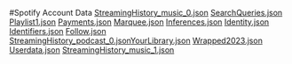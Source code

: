 #Spotify Account Data
[StreamingHistory_music_0.json](https://github.com/user-attachments/files/18271115/StreamingHistory_music_0.json)
[SearchQueries.json](https://github.com/user-attachments/files/18271114/SearchQueries.json)
[Playlist1.json](https://github.com/user-attachments/files/18271113/Playlist1.json)
[Payments.json](https://github.com/user-attachments/files/18271112/Payments.json)
[Marquee.json](https://github.com/user-attachments/files/18271111/Marquee.json)
[Inferences.json](https://github.com/user-attachments/files/18271110/Inferences.json)
[Identity.json](https://github.com/user-attachments/files/18271109/Identity.json)
[Identifiers.json](https://github.com/user-attachments/files/18271108/Identifiers.json)
[Follow.json](https://github.com/user-attachments/files/18271107/Follow.json)
[StreamingHistory_podcast_0.json](https://github.com/user-attachments/files/18271117/StreamingHistory_podcast_0.json)[YourLibrary.json](https://github.com/user-attachments/files/18271121/YourLibrary.json)
[Wrapped2023.json](https://github.com/user-attachments/files/18271120/Wrapped2023.json)
[Userdata.json](https://github.com/user-attachments/files/18271119/Userdata.json)
[StreamingHistory_music_1.json](https://github.com/user-attachments/files/18271116/StreamingHistory_music_1.json)
